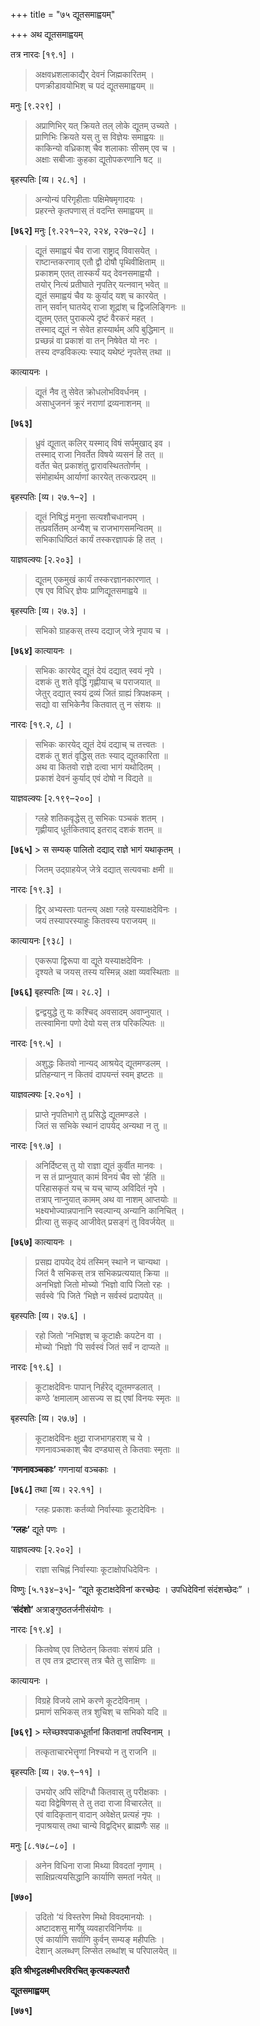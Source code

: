 +++
title = "७५ द्यूतसमाह्वयम्"

+++
अथ द्यूतसमाह्वयम्

तत्र नारदः [१९.१] ।

> अक्षवध्रशलाकाद्यैर् देवनं जिह्मकारितम् ।  
> पणक्रीडावयोभिश् च पदं द्यूतसमाह्वयम् ॥

मनुः [९.२२९] ।

> अप्राणिभिर् यत् क्रियते तल् लोके द्यूतम् उच्यते ।  
> प्राणिभिः क्रियते यस् तु स विज्ञेयः समाह्वयः ॥  
> काकिन्यो वध्रिकाश् चैव शलाकाः सीसम् एव च ।  
> अक्षाः सबीजाः कुहका द्यूतोपकरणानि षट् ॥

बृहस्पतिः [व्य। २८.१] ।

> अन्योन्यं परिगृहीताः पक्षिमेषमृगादयः ।  
> प्रहरन्ते कृतपणास् तं वदन्ति समाह्वयम् ॥

**[७६२]** मनुः [९.२२१–२२, २२४, २२७–२८] ।

> द्यूतं समाह्वयं चैव राजा राष्ट्राद् विवासयेत् ।  
> राष्टान्तकरणाव् एतौ द्वौ दोषौ पृथिवीक्षिताम् ॥  
> प्रकाशम् एतत् तास्कर्यं यद् देवनसमाह्वयौ ।  
> तयोर् नित्यं प्रतीघाते नृपतिर् यत्नवान् भवेत् ॥  
> द्यूतं समाह्वयं चैव यः कुर्याद् यश् च कारयेत् ।  
> तान् सर्वान् घातयेद् राजा शूद्रांश् च द्विजलिङ्गिनः ॥  
> द्यूतम् एतत् पुराकल्पे दृष्टं वैरकरं महत् ।  
> तस्माद् द्यूतं न सेवेत हास्यार्थम् अपि बुद्धिमान् ॥  
> प्रच्छन्नं वा प्रकाशं वा तन् निषेवेत यो नरः ।  
> तस्य दण्डविकल्पः स्याद् यथेष्टं नृपतेस् तथा ॥

कात्यायनः ।

> द्यूतं नैव तु सेवेत क्रोधलोभविवर्धनम् ।  
> असाधुजननं क्रूरं नराणां द्रव्यनाशनम् ॥

**[७६३]**  
> ध्रुवं द्यूतात् कलिर् यस्माद् विषं सर्पमुखाद् इव ।  
> तस्माद् राजा निवर्तेत विषये व्यसनं हि तत् ॥  
> वर्तेत चेत् प्रकाशंतु द्वारावस्थिततोर्णम् ।  
> संमोहार्थम् आर्याणां कारयेत् तत्करप्रदम् ॥

बृहस्पतिः [व्य। २७.१–२] ।

> द्यूतं निषिद्धं मनुना सत्यशौचधानपम् ।  
> तत्प्रवर्तितम् अन्यैश् च राजभागसमन्वितम् ॥  
> सभिकाधिष्ठितं कार्यं तस्करज्ञापकं हि तत् ।

याज्ञवल्क्यः [२.२०३] ।

> द्यूतम् एकमुखं कार्यं तस्करज्ञानकारणात् ।  
> एष एव विधिर् ज्ञेयः प्राणिद्यूतसमाह्वये ॥

बृहस्पतिः [व्य। २७.३] ।

> सभिको ग्राहकस् तस्य दद्याज् जेत्रे नृपाय च ।

**[७६४]** कात्यायनः ।

> सभिकः कारयेद् द्यूतं देयं दद्यात् स्वयं नृपे ।  
> दशकं तु शते वृद्धिं गृह्णीयाच् च पराजयात् ॥  
> जेतुर् दद्यात् स्वयं द्रव्यं जितं ग्राह्यं त्रिपक्षकम् ।  
> सद्यो वा सभिकेनैव कितवात् तु न संशयः ॥

नारदः [१९.२, ८] ।

> सभिकः कारयेद् द्यूतं देयं दद्याच् च तत्त्वतः ।  
> दशकं तु शतं वृद्धिस् ततः स्याद् द्यूतकारिता ॥  
> अथ वा कितवो राज्ञे दत्वा भागं यथोदितम् ।  
> प्रकाशं देवनं कुर्याद् एवं दोषो न विद्यते ॥

याज्ञवल्क्यः [२.१९९–२००] ।

> ग्लहे शतिकवृद्धेस् तु सभिकः पञ्चकं शतम् ।  
> गृह्णीयाद् धूर्तकितवाद् इतराद् दशकं शतम् ॥

**[७६५]** > स सम्यक् पालितो दद्याद् राज्ञे भागं यथाकृतम् ।  
> जितम् उद्ग्राहयेज् जेत्रे दद्यात् सत्यवचाः क्षमी ॥

नारदः [१९.३] ।

> द्विर् अभ्यस्ताः पतन्त्य् अक्षा ग्लहे यस्याक्षदेविनः ।  
> जयं तस्यापरस्याहुः कितवस्य पराजयम् ॥

कात्यायनः [९३८] ।

> एकरूपा द्विरूपा वा द्यूते यस्याक्षदेविनः ।  
> दृश्यते च जयस् तस्य यस्मिन्न् अक्षा व्यवस्थिताः ॥

**[७६६]** बृहस्पतिः [व्य। २८.२] ।

> द्वन्द्वयुद्धे तु यः कश्चिद् अवसादम् अवाप्नुयात् ।  
> तत्स्वामिना पणो देयो यस् तत्र परिकल्पितः ॥

नारदः [१९.५] ।

> अशुद्धः कितवो नान्यद् आश्रयेद् द्यूतमण्डलम् ।  
> प्रतिहन्यान् न कितवं दापयन्तं स्वम् इष्टतः ॥

याज्ञवल्क्यः [२.२०१] ।

> प्राप्ते नृपतिभागे तु प्रसिद्धे द्यूतमण्डले ।  
> जितं स सभिके स्थानं दापयेद् अन्यथा न तु ॥

नारदः [१९.७] ।

> अनिर्दिष्टस् तु यो राज्ञा द्यूतं कुर्वीत मानवः ।  
> न स तं प्राप्नुयात् कामं विनयं चैव सो ‘र्हति ॥  
> परिहासकृतं यच् च यच् चाप्य् अविदितं नृपे ।  
> तत्राप् नाप्नुयात् कामम् अथ वा नाशम् आप्तयोः ॥  
> भक्ष्यभोज्यान्नपानानि स्वल्पान्य् अन्यानि कानिचित् ।  
> प्रीत्या तु सकृद् आजीवेत् प्रसङ्गं तु विवर्जयेत् ॥

**[७६७]** कात्यायनः ।

> प्रसह्य दापयेद् देयं तस्मिन् स्थाने न चान्यथा ।  
> जितं वै सभिकस् तत्र सभिकप्रत्ययात् क्रिया ॥  
> अनभिज्ञो जितो मोच्यो ‘भिज्ञो वापि जितो रहः ।  
> सर्वस्वे ‘पि जिते ‘भिज्ञे न सर्वस्वं प्रदापयेत् ॥

बृहस्पतिः [व्य। २७.६] ।

> रहो जितो ‘नभिज्ञश् च कूटाक्षैः कपटेन वा ।  
> मोच्यो ‘भिज्ञो ‘पि सर्वस्वं जितं सर्वं न दाप्यते ॥

नारदः [१९.६] ।

> कूटाक्षदेविनः पापान् निर्हरेद् द्यूतमण्डलात् ।  
> कण्ठे ‘क्षमालाम् आसज्य स ह्य् एषां विनयः स्मृतः ॥

बृहस्पतिः [व्य। २७.७] ।

> कूटाक्षदेविनः क्षुद्रा राजभागहराश् च ये ।  
> गणनावञ्चकाश् चैव दण्ड्यास् ते कितवाः स्मृताः ॥

‘**गणनावञ्चकाः’** गणनायां वञ्चकाः ।

**[७६८]** तथा [व्य। २२.११] ।

> ग्लहः प्रकाशः कर्तव्यो निर्वास्याः कूटादेविनः ।

‘**ग्लहः’** द्यूते पणः ।

याज्ञवल्क्यः [२.२०२] ।

> राज्ञा सचिह्नं निर्वास्याः कूटाक्षोपधिदेविनः ।

विष्णुः [५.१३४–३५]- “द्यूते कूटाक्षदेविनां करच्छेदः । उपधिदेविनां संदंशच्छेदः” ।

‘**संदंशो’** अत्राङ्गुष्ठतर्जनीसंयोगः ।

नारदः [१९.४] ।

> कितवेष्व् एव तिष्ठेतन् कितवाः संशयं प्रति ।  
> त एव तत्र द्रष्टारस् तत्र चैते तु साक्षिणः ॥

कात्यायनः ।

> विग्रहे विजये लाभे करणे कूटदेविनाम् ।  
> प्रमाणं सभिकस् तत्र शुचिश् च सभिको यदि ॥

**[७६९]** > म्लेच्छश्वपाकधूर्तानां कितवानां तपस्विनाम् ।  
> तत्कृताचारभेत्तॄणां निश्चयो न तु राजनि ॥

बृहस्पतिः [व्य। २७.९–११] ।

> उभयोर् अपि संदिग्धौ कितवास् तु परीक्षकाः ।  
> यदा विद्वेषिणस् ते तु तदा राजा विचारलेत् ॥  
> एवं वादिकृतान् वादान् अवेक्षेत् प्रत्यहं नृपः ।  
> नृपाश्रयास् तथा चान्ये विद्वद्भिर् ब्राह्मणैः सह ॥

मनुः [८.१७८–८०] ।

> अनेन विधिना राजा मिथ्या विवदतां नृणाम् ।  
> साक्षिप्रत्ययसिद्धानि कार्याणि समतां नयेत् ॥

**[७७०]**  
> उदितो ‘यं विस्तरेण मिथो विवदमानयोः ।  
> अष्टादशसु मार्गेषु व्यवहारविनिर्णयः ॥  
> एवं कार्याणि सर्वाणि कुर्वन् सम्यङ् महीपतिः ।  
> देशान् अलब्धण् लिप्सेत लब्धांश् च परिपालयेत् ॥

**इति श्रीभट्टलक्ष्मीधरविरचित् कृत्यकल्पतरौ**

**द्यूतसमाह्वयम्**

**[७७१]**
